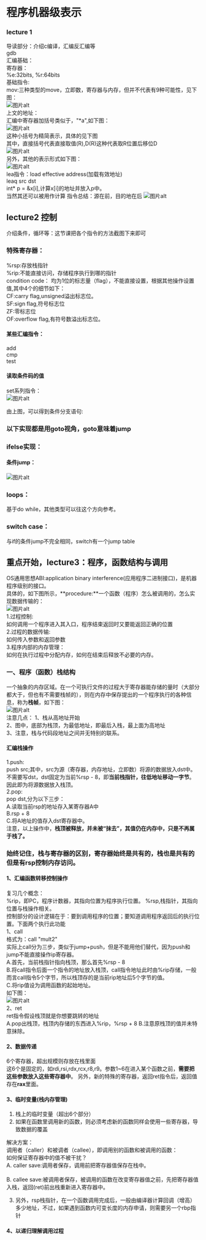 # 程序机器级表示
### lecture 1
导读部分：介绍c编译，汇编反汇编等  
gdb<br>
汇编基础：  
寄存器：  
%e:32bits, %r:64bits<br>
基础指令:  
mov:三种类型的move，立即数，寄存器与内存，但并不代表有9种可能性，见下图：  
<img src="markdown图片/屏幕截图 2023-11-06 201736.png" alt="图片alt" title="图片title"><br>
上文的地址：  
汇编中寄存器加括号类似于，"\*a",如下图：<br>
<img src="markdown图片/屏幕截图 2023-11-06 202745.png" alt="图片alt" title="图片title"><br>
这种小括号为精简表示，具体的见下图<br>
其中，直接括号代表直接取值(R),D(R)这种代表取R位置后移位D<br>
<img src="markdown图片/屏幕截图 2023-11-06 213943.png" alt="图片alt" title="图片title"><br>
另外，其他的表示形式如下图：<br>
<img src="markdown图片/屏幕截图 2023-11-06 214200.png" alt="图片alt" title="图片title"><br>
lea指令：load effective address(加载有效地址)<br>
leaq src dst<br>
int* p = &x[i],计算x[i]的地址并放入p中。  
当然其还可以被用作计算
指令总结：源在前，目的地在后
<img src="markdown图片/屏幕截图 2023-11-06 210533.png" alt="图片alt" title="图片title"><br>

## lecture2 控制
介绍条件，循环等：这节课把各个指令的方法截图下来即可

### 特殊寄存器：
%rsp:存放栈指针  
%rip:不能直接访问，存储程序执行到哪的指针<br>
condition code：
均为1位的标志量（flag），不能直接设置，根据其他操作设置值,其中4个的细节如下：<br>
CF:carry flag,unsigned溢出标志位。  
SF:sign flag,符号标志位  
ZF:零标志位  
OF:overflow flag,有符号数溢出标志位。<br>
#### 某些汇编指令：
add  
cmp  
test  
#### 读取条件码的值
set系列指令：  
<img src="markdown图片/屏幕截图 2023-11-07 164043.png" alt="图片alt" title="图片title"><br>

由上图，可以得到条件分支语句:<br>


### 以下实现都是用goto视角，goto意味着jump
### ifelse实现：
#### 条件jump：
<img src="markdown图片/屏幕截图 2023-11-07 173101.png" alt="图片alt" title="图片title"><br>


### loops：
基于do while，其他类型可以往这个方向参考。

### switch case：
与if的条件jump不完全相同，switch有一个jump table


## 重点开始，lecture3：程序，函数结构与调用

OS通用思想ABI:application binary interference(应用程序二进制接口)，是机器程序级别的接口。<br>
具体的，如下图所示，**procedure:**一个函数（程序）怎么被调用的，怎么实现数据传输的：<br>
<img src="markdown图片/屏幕截图 2023-11-09 114822.png" alt="图片alt" title="图片title"><br>
1.过程控制:<br>
如何调用一个程序进入其入口，程序结束返回时又要能返回正确的位置<br>
2.过程的数据传输:<br>
如何传入参数和返回参数<br>
3.程序内部的内存管理：<br>
如何在执行过程中分配内存，如何在结束后释放不必要的内存。

### 一、程序（函数）栈结构  
一个抽象的内存区域。在一个可执行文件的过程大于寄存器能存储的量时（大部分都大于，但也有不需要栈帧的），则在内存中保存提出的一个程序执行的各种信息，称为**栈帧**，如下图：<br>
<img src="markdown图片/屏幕截图 2023-11-09 153317.png" alt="图片alt" title="图片title"><br>
注意几点：
1、栈从高地址开始  
2、图中，底部为栈顶，为最低地址，即最后入栈，最上面为高地址<br>
3、注意，栈与代码段地址之间并无特别的联系。

#### 汇编栈操作
1.push:<br>
push src;其中，src为源（寄存器，内存地址，立即数）将源的数据放入dst中。<br>
不需要写dst，dst固定为当前%rsp - 8，即**当前栈指针，往低地址移动一字节**。因此即为将源数据放入栈顶。<br>
2.pop:<br>
pop dst,分为以下三步：<br>
A.读取当前rsp的地址存入某寄存器A中<br>
B.rsp + 8<br>
C.将A地址的值存入dst寄存器中。<br>
注意，以上操作中，**栈顶被释放，并未被“抹去”，其值仍在内存中，只是不再属于栈了。**
### 始终记住，栈与寄存器的区别，寄存器始终是共有的，栈也是共有的但是有rsp控制内存访问。
#### 1、汇编函数转移控制操作
复习几个概念：<br>
%rip，即PC，程序计数器，其指向位置为程序执行位置。
%rsp,栈指针，其指向位置与栈操作相关。<br>
控制部分的设计逻辑在于：要到调用程序的位置；要知道调用程序返回后的执行位置。下面两个执行此功能<br>
1、call<br>
格式为：call "mult2"<br>
实际上call分为三步，类似于jump+push，但是不能用他们替代，因为push和jump不能直接操作ip寄存器。<br>
A.首先，当前栈指针指向栈顶，那么首先%rsp - 8<br>
B.将call指令后面一个指令的地址放入栈顶，call指令地址此时由%rip存储，一般而言call指令5个字节，所以栈顶存的是当前rip地址后5个字节的值。<br>
C.将rip值设为调用函数的起始地址。<br>
如下图：<br>
<img src="markdown图片/屏幕截图 2023-11-09 210253.png" alt="图片alt" title="图片title"><br>
2、ret<br>
ret指令假设栈顶就是你想要跳转的地址<br>
A.pop出栈顶，栈顶内存储的东西进入%rip，%rsp + 8
B.注意原栈顶的值并未特意抹除。  

#### 2、数据传递
6个寄存器，超出规模则存放在栈里面<br>
这6个是固定的，如rdi,rsi,rdx,rcx,r8,r9。参数1~6在进入某个函数之前，**需要把这些参数放入这些寄存器中**。
另外，新的特殊的寄存器，返回ret指令后，返回值存在**rax**里面。

#### 3、临时变量(栈内存管理)
1. 栈上的临时变量（超出6个部分）
2. 如果在函数里调用新的函数，则必须考虑新的函数同样会使用一些寄存器，导致数据的覆盖  

解决方案：  
调用者（caller）和被调者（callee），即调用别的函数和被调用的函数：<br>
如何保证寄存器中的值不被干扰？<br>
A. caller save:调用者保存，调用前把寄存器值保存在栈中。<br>  
B. callee save:被调用者保存，被调用的函数在改变寄存器值之前，先把寄存器值入栈，返回(ret)前出栈重新进入寄存器中。


3. 另外，rsp栈指针，在一个函数调用完成后，一般由编译器计算回调（增高）多少地址，不过，如果遇到函数内可变长度的内存申请，则需要另一个rbp指针

#### 4、以递归理解调用过程